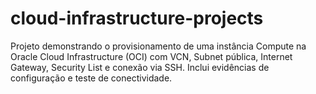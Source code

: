 # cloud-infrastructure-projects
Projeto demonstrando o provisionamento de uma instância Compute na Oracle Cloud Infrastructure (OCI) com VCN, Subnet pública, Internet Gateway, Security List e conexão via SSH. Inclui evidências de configuração e teste de conectividade.
